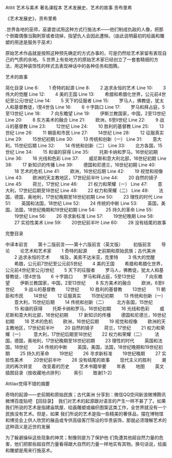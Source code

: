 Atitit 艺术与美术 著名课程本  艺术发展史、艺术的故事 贡布里希


《艺术发展史》，贡布里希

.世界各地的巫师，巫婆尝试用这种方式行施法术——他们制成仇敌的人像，把那个倒霉偶像当胸刺穿或者烧掉，指望仇人会因此遭殃。（由此说明最初的绘画和雕塑的用途是服务于巫术）

原始艺术作品就是按照这种预先确定的方式办事的，可是仍然给艺术家留有表现自己的气质的余地。
5.世界上有些地方的原始艺术家已经创立了一套套精细的方法，用这种装饰性的样式去表现神话中的各种任务和图腾。


艺术的故事 

简化目录
Line 6: 　　1 奇特的起源
	Line 8: 　　2 追求永恒的艺术
	Line 10: 　　3 伟大的觉醒
 	Line 12: 　　4 美的王国 	Line 13: 　　希腊和希腊化世界，公元前4世纪至公元l世纪
	Line 14: 　　5 天下的征服者 	Line 15: 　　罗马人，佛教徒，犹太人和基督教徒，l至4世刍
	Line 16: 　　6 十字路口 	Line 17: 　　罗马和拜占庭，5至13世纪
	Line 18: 　　7 向东瞻望 	Line 19: 　　伊斯兰教国家，中国，2至13世纪
	Line 20: 　　8 东方美术的融合 	Line 21: 　　欧洲，6至ll世纪
	Line 22: 　　9 战斗的基督教	Line 23: 　　12世纪
	Line 24: 　　10 胜利的基督教	Line 25: 　　13世纪
	Line 26: 　　11 朝臣和市民	Line 27: 　　14世纪
	Line 28: 　　12 征服真实	Line 29: 　　15世纪初期
	Line 30: 　　13 传统和创新（一） 	Line 31: 　　意大利，15世纪后期
	Line 32: 　　14 传统和创新（二） 	Line 33: 　　北方各国，15世纪
	Line 34: 　　15 和谐的获得 	Line 35: 　　托斯卡纳和罗马，16世纪初期
	Line 36: 　　16 光线和色彩	Line 37: 　　威尼斯和意大利北部，16世纪初期
	Line 38: 　　17 新知识的传播 	Line 39: 　　德国和尼德兰，16世纪初期
	Line 40: 　　18 艺术的危机	Line 41: 　　欧洲，16世纪后期
	Line 42: 　　19 视觉和视像	Line 43: 　　欧洲的天主教地区，17世纪前半叶
	Line 44: 　　20 自然的镜子	Line 45: 　　荷兰，17世纪
	Line 46: 　　21 权力和荣耀（一）	Line 47: 　　意大利，17世纪后期至18世纪
	Line 48: 　　22 权力和荣耀（二）	Line 49: 　　法国，德国，奥地利，17世纪晚期至18世纪初期
	Line 50: 　　23 理性的时代	Line 51: 　　英国和法国，18世纪
	Line 52: 　　24 传统的中断	Line 53: 　　英国，美国，法国，18世纪晚期和19世纪初期
	Line 54: 　　25 持久的革命
	Line 55: 　　19世纪
	Line 56: 　　26 寻求新标准
	Line 57: 　　19世纪晚期
	Line 58: 　　27 实验性美术
	Line 59: 　　20世纪前半叶
	Line 60: 　　28 没有结尾的故事

完整目录

中译本前言
　　第十二版前言——第十六版前言（英文版）
　　初版前言
　　导论
　　论艺术和艺术家
　　1 奇特的起源
　　史前期和原始民族；古代美洲
　　2 追求永恒的艺术
　　埃及，美索不达米亚，克里特
　　3 伟大的觉醒
　　希腊，公元前7世纪至公元前5世纪
　　4 美的王国
　　希腊和希腊化世界，公元前4世纪至公元l世纪
　　5 天下的征服者
　　罗马人，佛教徒，犹太人和基督教徒，l至4世刍
　　6 十字路口
　　罗马和拜占庭，5至13世纪
　　7 向东瞻望
　　伊斯兰教国家，中国，2至13世纪
　　8 东方美术的融合
　　欧洲，6至ll世纪
　　9 战斗的基督教
　　12世纪
　　10 胜利的基督教
　　13世纪
　　11 朝臣和市民
　　14世纪
　　12 征服真实
　　15世纪初期
　　13 传统和创新（一）
　　意大利，15世纪后期
　　14 传统和创新（二）
　　北方各国，15世纪
　　15 和谐的获得
　　托斯卡纳和罗马，16世纪初期
　　16 光线和色彩
　　威尼斯和意大利北部，16世纪初期
　　17 新知识的传播
　　德国和尼德兰，16世纪初期
　　18 艺术的危机
　　欧洲，16世纪后期
　　19 视觉和视像
　　欧洲的天主教地区，17世纪前半叶
　　20 自然的镜子
　　荷兰，17世纪
　　21 权力和荣耀（一）
　　意大利，17世纪后期至18世纪
　　22 权力和荣耀（二）
　　法国，德国，奥地利，17世纪晚期至18世纪初期
　　23 理性的时代
　　英国和法国，18世纪
　　24 传统的中断
　　英国，美国，法国，18世纪晚期和19世纪初期
　　25 持久的革命
　　19世纪
　　26 寻求新标准
　　19世纪晚期
　　27 实验性美术
　　20世纪前半叶
　　28 没有结尾的故事
　　现代主义的胜利
　　潮流的再次转变
　　改变着的历史
　　艺术书籍举要
　　年表
　　地图
　　英文插图目录（按收藏地点排列）
　　索引
　　致谢[1-2] 


 Attilax觉得不错的摘要

奇特的起源——史前期和原始民族；古代美洲
分享到：微信QQ空间新浪微博腾讯微博百度贴吧
【回目录】 
 我们对艺术的起源跟对语言的产生一样不甚了了。如果我们所说的艺术是指建庙筑屋、绘画雕塑或编织图案这类工作，全世界就没有一个民族没有艺术。但是，如果 我们所说的艺术是指一些精美的奢侈品，摆在博物馆和博览会上供人欣赏的展品或专供高级客厅陈设的华贵装饰，那就必须理解艺术的这种涵义是近世的发展

为了躲避操纵这些现象的神灵；制像则是为了保护他 们免遭其他超自然力量的危害，他们把那些超自然力量看得跟大自然的力量一样地实有其物。换句话说，绘画和雕塑是用来行施巫术。


